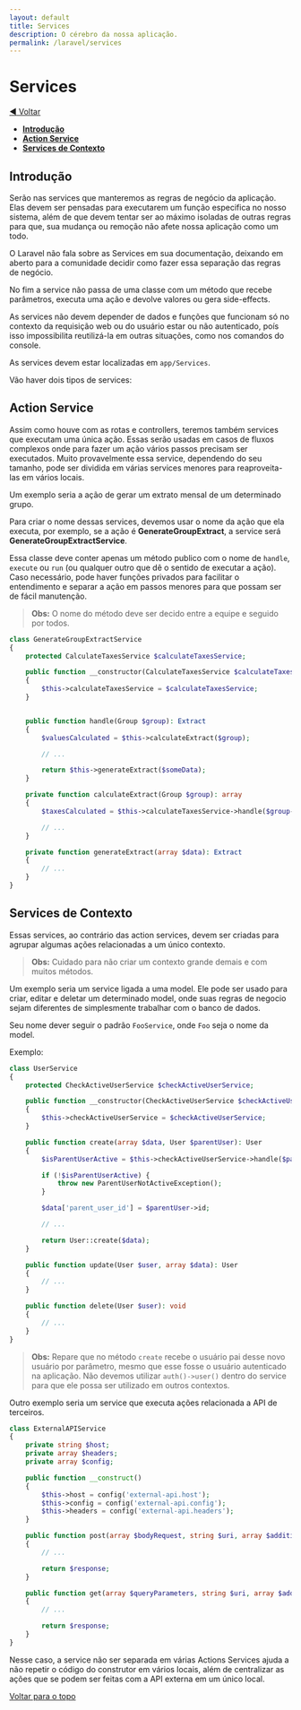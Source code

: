 ```yaml
---
layout: default
title: Services
description: O cérebro da nossa aplicação.
permalink: /laravel/services
---
```


# Services

[:arrow_backward: Voltar](../laravel)

- [**Introdução**](#introdução)
- [**Action Service**](#action-service)
- [**Services de Contexto**](#services-de-contexto)

## Introdução

Serão nas services que manteremos as regras de negócio da aplicação. Elas devem ser pensadas para executarem um função especifica no nosso sistema, além de que devem tentar ser ao máximo isoladas de outras regras para que, sua mudança ou remoção não afete nossa aplicação como um todo.

O Laravel não fala sobre as Services em sua documentação, deixando em aberto para a comunidade decidir como fazer essa separação das regras de negócio.

No fim a service não passa de uma classe com um método que recebe parâmetros, executa uma ação e devolve valores ou gera side-effects.

As services não devem depender de dados e funções que funcionam só no contexto da requisição web ou do usuário estar ou não autenticado, poís isso impossibilita reutilizá-la em outras situações, como nos comandos do console.

As services devem estar localizadas em `app/Services`.

Vão haver dois tipos de services:

## Action Service

Assim como houve com as rotas e controllers, teremos também services que executam uma única ação. Essas serão usadas em casos de fluxos complexos onde para fazer um ação vários passos precisam ser executados. Muito provavelmente essa service, dependendo do seu tamanho, pode ser dividida em várias services menores para reaproveita-las em vários locais.

Um exemplo seria a ação de gerar um extrato mensal de um determinado grupo.

Para criar o nome dessas services, devemos usar o nome da ação que ela executa, por exemplo, se a ação é **GenerateGroupExtract**, a service será **GenerateGroupExtractService**.

Essa classe deve conter apenas um método publico com o nome de `handle`, `execute` ou `run` (ou qualquer outro que dê o sentido de executar a ação). Caso necessário, pode haver funções privados para facilitar o entendimento e separar a ação em passos menores para que possam ser de fácil manutenção.

> **Obs:** O nome do método deve ser decido entre a equipe e seguido por todos.

```php
class GenerateGroupExtractService
{
	protected CalculateTaxesService $calculateTaxesService;

	public function __constructor(CalculateTaxesService $calculateTaxesService)
	{
		$this->calculateTaxesService = $calculateTaxesService;
	}


	public function handle(Group $group): Extract
	{
		$valuesCalculated = $this->calculateExtract($group);

		// ...

		return $this->generateExtract($someData);
	}

	private function calculateExtract(Group $group): array
	{
		$taxesCalculated = $this->calculateTaxesService->handle($group->taxes);

		// ...
	}

	private function generateExtract(array $data): Extract
	{
		// ...
	}
}
```

## Services de Contexto

Essas services, ao contrário das action services, devem ser criadas para agrupar algumas ações relacionadas a um único contexto.

> **Obs:** Cuidado para não criar um contexto grande demais e com muitos métodos.

Um exemplo seria um service ligada a uma model. Ele pode ser usado para criar, editar e deletar um determinado model, onde suas regras de negocio sejam diferentes de simplesmente trabalhar com o banco de dados.

Seu nome dever seguir o padrão `FooService`, onde `Foo` seja o nome da model.

Exemplo:

```php
class UserService
{
	protected CheckActiveUserService $checkActiveUserService;

	public function __constructor(CheckActiveUserService $checkActiveUserService)
	{
		$this->checkActiveUserService = $checkActiveUserService;
	}

	public function create(array $data, User $parentUser): User
	{
		$isParentUserActive = $this->checkActiveUserService->handle($parentUser);

		if (!$isParentUserActive) {
			throw new ParentUserNotActiveException();
		}

		$data['parent_user_id'] = $parentUser->id;

		// ...

		return User::create($data);
	}

	public function update(User $user, array $data): User
	{
		// ...
	}

	public function delete(User $user): void
	{
		// ...
	}
}
```

> **Obs:** Repare que no método `create` recebe o usuário pai desse novo usuário por parâmetro, mesmo que esse fosse o usuário autenticado na aplicação. Não devemos utilizar `auth()->user()` dentro do service para que ele possa ser utilizado em outros contextos.

Outro exemplo seria um service que executa ações relacionada a API de terceiros.

```php
class ExternalAPIService
{
	private string $host;
	private array $headers;
	private array $config;

	public function __construct()
	{
		$this->host = config('external-api.host');
		$this->config = config('external-api.config');
		$this->headers = config('external-api.headers');
	}

	public function post(array $bodyRequest, string $uri, array $additionalData = [])
	{
		// ...

		return $response;
	}

	public function get(array $queryParameters, string $uri, array $additionalData = [])
	{
		// ...

		return $response;
	}
}
```

Nesse caso, a service não ser separada em várias Actions Services ajuda a não repetir o código do construtor em vários locais, além de centralizar as ações que se podem ser feitas com a API externa em um único local.

[Voltar para o topo](#services)
